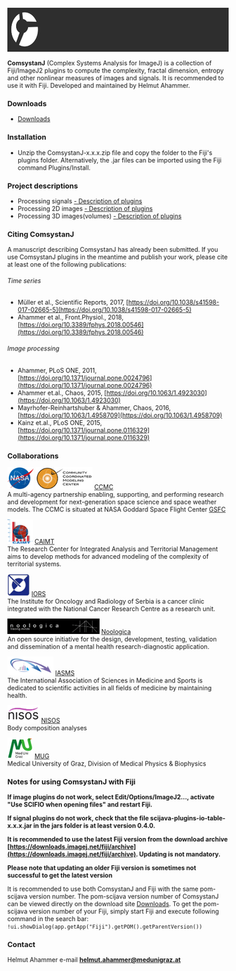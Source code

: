 <link rel="shortcut icon" type="image/png" href="favicon.png">

<!-- ![Image](comsystan-logo.png)-->
[<img src="images/comsystan-longlogo-grey46.png" width=640 height=100/>](https://comsystan.github.io/comsystanj)

**ComsystanJ** (Complex Systems Analysis for ImageJ) is a collection of Fiji/ImageJ2 plugins to compute the complexity, fractal dimension, entropy and other nonlinear measures of images and signals. It is recommended to use it with Fiji. Developed and maintained by Helmut Ahammer.

### Downloads
- [Downloads](https://github.com/comsystan/comsystanj/releases)

### Installation
- Unzip the ComsystanJ-x.x.x.zip file and copy the folder to the Fiji's plugins folder. Alternatively, the .jar files can be imported using the Fiji command Plugins/Install. 

### Project descriptions
- Processing signals [- Description of plugins](description/sig-description.md) 
- Processing 2D images [- Description of plugins](description/img2-description.md) 
- Processing 3D images(volumes) [- Description of plugins](description/img3-description.md) 

### Citing ComsystanJ 
A manuscript describing ComsystanJ has already been submitted. If you use ComsystanJ plugins in the meantime and publish your work, please cite at least one of the following publications:

###### Time series
- Müller et al., Scientific Reports, 2017, [https://doi.org/10.1038/s41598-017-02665-5](https://doi.org/10.1038/s41598-017-02665-5)
- Ahammer et al., Front.Physiol., 2018, [https://doi.org/10.3389/fphys.2018.00546](https://doi.org/10.3389/fphys.2018.00546)

###### Image processing
- Ahammer, PLoS ONE, 2011, [https://doi.org/10.1371/journal.pone.0024796](https://doi.org/10.1371/journal.pone.0024796)
- Ahammer et.al., Chaos, 2015, [https://doi.org/10.1063/1.4923030](https://doi.org/10.1063/1.4923030)
- Mayrhofer-Reinhartshuber & Ahammer, Chaos, 2016, [https://doi.org/10.1063/1.4958709](https://doi.org/10.1063/1.4958709)
- Kainz et.al., PLoS ONE, 2015, [https://doi.org/10.1371/journal.pone.0116329](https://doi.org/10.1371/journal.pone.0116329)

### Collaborations

[<img src="images/nasa-logo.png" width=60 height=50/>](https://www.nasa.gov/goddard) [<img src="images/nasa-ccmc-logo.png" width=130 height=50/>](https://www.ccmc.gsfc.nasa.gov/) [CCMC](https://www.ccmc.gsfc.nasa.gov/)<br/>
A multi-agency partnership enabling, supporting, and performing research and development for next-generation space science and space weather models.
The CCMC is situated at NASA Goddard Space Flight Center [GSFC](https://www.nasa.gov/goddard)

[<img src="images/caimt-logo.png" width=58 height=56/>](https://caimt.ro) [CAIMT](https://caimt.ro)<br/>
The Research Center for Integrated Analysis and Territorial Management aims to develop methods for advanced modeling of the complexity of territorial systems.

[<img src="images/iors-logo.png" width=51 height=51/>](https://iors.ro) [IORS](https://www.ncrc.ac.rs)<br/>
The Institute for Oncology and Radiology of Serbia is a cancer clinic integrated with the National Cancer Research Centre as a research unit.

[<img src="images/noologica-logo.png" width=210 height=35/>](https://noologica.com) [Noologica](https://noologica.com)<br/>
An open source initiative for the design, development, testing, validation and dissemination of a mental health research-diagnostic application.

[<img src="images/iasms-logo.png" width=105 height=43/>](https://iasms.org) [IASMS](https://iasms.org)<br/>
The International Association of Sciences in Medicine and Sports is dedicated to scientific activities in all fields of medicine by maintaining health.

[<img src="images/nisos-logo.png" width=73 height=40/>](https://nisos.at) [NISOS](https://nisos.at)<br/>
Body composition analyses

[<img src="images/mug-logo.png" width=58 height=47/>](https://medunigraz.at) [MUG](https://medunigraz.at)<br/>
Medical University of Graz, Division of Medical Physics & Biophysics

### Notes for using ComsystanJ with Fiji

**If image plugins do not work, select Edit/Options/ImageJ2..., activate "Use SCIFIO when opening files" and restart Fiji.**
  
**If signal plugins do not work, check that the file scijava-plugins-io-table-x.x.x.jar in the jars folder is at least version 0.4.0.**

**It is recommended to use the latest Fiji version from the download archive [https://downloads.imagej.net/fiji/archive](https://downloads.imagej.net/fiji/archive). Updating is not mandatory.**

**Please note that updating an older Fiji version is sometimes not successful to get the latest version**

It is recommended to use both ComsystanJ and Fiji with the same pom-scijava version number.
The pom-scijava version number of ComsystanJ can be viewed directly on the download site [Downloads](https://github.com/comsystan/comsystanj/releases).
To get the pom-scijava version number of your Fiji, simply start Fiji and execute following command in the search bar: `!ui.showDialog(app.getApp("Fiji").getPOM().getParentVersion())`

### Contact
Helmut Ahammer
e-mail **helmut.ahammer@medunigraz.at**
